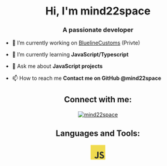 <h1 align="center">Hi, I'm mind22space</h1>
<h3 align="center">A passionate developer</h3>

- 🔭 I’m currently working on [BluelineCustoms](https://github.com/mind22space/BluelineCustoms) (Privte)

- 🌱 I’m currently learning **JavaScript/Typescript**

- 💬 Ask me about **JavaScript projects**

- 📫 How to reach me **Contact me on GitHub @mind22space**

<h2 align="center">Connect with me:</h2>
<p align="center">
<a href="https://github.com/mind22space" target="blank"><img align="center" src="https://raw.githubusercontent.com/rahuldkjain/github-profile-readme-generator/master/src/images/icons/Social/github.svg" alt="mind22space" height="30" width="40" /></a>
</p>

<h2 align="center">Languages and Tools:</h2>
<p align="center"> <a href="https://www.javascript.com" target="_blank" rel="noreferrer"> <img src="https://raw.githubusercontent.com/devicons/devicon/master/icons/javascript/javascript-original.svg" alt="javascript" width="40" height="40"/> </a> </p>

